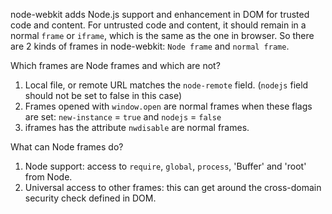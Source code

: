 node-webkit adds Node.js support and enhancement in DOM for trusted code and content. For untrusted code and content, it should remain in a normal `frame` or `iframe`, which is the same as the one in browser. So there are 2 kinds of frames in node-webkit: `Node frame` and `normal frame`.

Which frames are Node frames and which are not?

1. Local file, or remote URL matches the `node-remote` field. (`nodejs` field should not be set to false in this case)
2. Frames opened with `window.open` are normal frames when these flags are set: `new-instance` = `true` and `nodejs` = `false`
3. iframes has the attribute `nwdisable` are normal frames.

What can Node frames do?

1. Node support: access to `require`, `global`, `process`, 'Buffer' and 'root' from Node.
2. Universal access to other frames: this can get around the cross-domain security check defined in DOM.